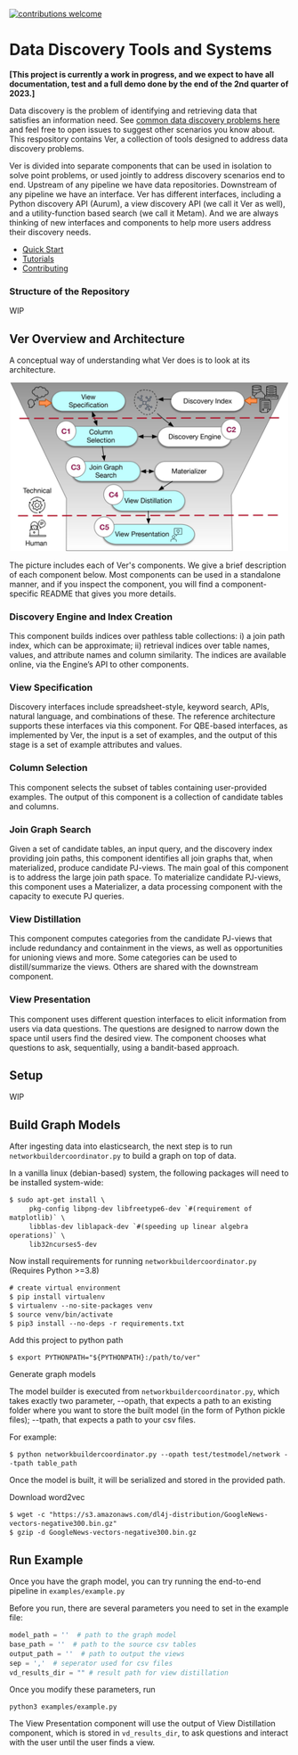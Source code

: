 [![contributions welcome](https://img.shields.io/badge/contributions-welcome-brightgreen.svg?style=flat)](https://github.com/TheDataStation/ver/issues)



# Data Discovery Tools and Systems

**[This project is currently a work in progress, and we expect to have all
documentation, test and a full demo done by the end of the 2nd quarter of 2023.]**

Data discovery is the problem of identifying and retrieving data that satisfies
an information need. See [common data discovery problems here](docs/why_ver.md) and feel free to open
issues to suggest other scenarios you know about. This respository contains Ver, a 
collection of tools designed to address data discovery problems. 

Ver is divided into separate components that can be used in isolation to solve
point problems, or used jointly to address discovery scenarios end
to end. Upstream of any pipeline we have data repositories. Downstream of any
pipeline we have an interface. Ver has different interfaces, including a Python
discovery API (Aurum), a view discovery API (we call it Ver as well), and a
utility-function based search (we call it Metam). And we are always thinking of new interfaces
and components to help more users address their discovery needs.

- [Quick Start](docs/quickstart.md)
- [Tutorials](docs/tutorials.md)
- [Contributing](docs/contributing.md)

### Structure of the Repository

WIP

## Ver Overview and Architecture

A conceptual way of understanding what Ver does is to look at its architecture.

<p align="center">
     <img src="docs/img/architecture.jpeg" width="500">
</p>

The picture includes each of Ver's
components. We give a brief description of each component below. Most components can be used in a standalone manner, and if you inspect the component, you will find a component-specific README that gives you more details.

### Discovery Engine and Index Creation

This component builds indices over pathless table collections: i) a join path
index, which can be approximate; ii) retrieval indices over table names, values,
and attribute names and column similarity. The indices are available online, via
the Engine’s API to other components.

### View Specification 

Discovery interfaces include spreadsheet-style, keyword search, APIs, natural
language, and combinations of these. The reference architecture supports these
interfaces via this component. For QBE-based interfaces, as implemented by Ver,
the input is a set of examples, and the output of this stage is a set of example
attributes and values. 

### Column Selection

This component selects the subset of tables containing user-provided examples.
The output of this component is a collection of candidate tables and columns.

### Join Graph Search

Given a set of candidate tables, an input query, and the discovery index
providing join paths, this component identifies all join graphs that, when
materialized, produce candidate PJ-views.  The main goal of this component is to
address the large join path space.  To materialize candidate PJ-views, this
component uses a Materializer, a data processing component with the capacity to
execute PJ queries.

### View Distillation 

This component computes categories from the candidate PJ-views that include
redundancy and containment in the views, as well as opportunities for unioning
views and more. Some categories can be used to distill/summarize the views.
Others are shared with the downstream component.

### View Presentation 

This component uses different question interfaces to elicit information from
users via data questions. The questions are designed to narrow down the space
until users find the desired view. The component chooses what questions to ask,
sequentially, using a bandit-based approach.

## Setup

WIP

## Build Graph Models

After ingesting data into elasticsearch, the next step is to run
`networkbuildercoordinator.py` to build a graph on top of data.

In a vanilla linux (debian-based) system, the following packages will need to be
installed system-wide:

```shell
$ sudo apt-get install \
     pkg-config libpng-dev libfreetype6-dev `#(requirement of matplotlib)` \
     libblas-dev liblapack-dev `#(speeding up linear algebra operations)` \
     lib32ncurses5-dev
```

Now install requirements for running `networkbuildercoordinator.py` (Requires
Python >=3.8)

```shell
# create virtual environment
$ pip install virtualenv
$ virtualenv --no-site-packages venv
$ source venv/bin/activate 
$ pip3 install --no-deps -r requirements.txt
```

Add this project to python path

```shell
$ export PYTHONPATH="${PYTHONPATH}:/path/to/ver"
```

Generate graph models

The model builder is executed from `networkbuildercoordinator.py`, which takes
exactly two parameter, --opath, that expects a path to an existing folder where
you want to store the built model (in the form of Python pickle files); --tpath,
that expects a path to your csv files.

For example:

```shell
$ python networkbuildercoordinator.py --opath test/testmodel/network --tpath table_path
```

Once the model is built, it will be serialized and stored in the provided path.

Download word2vec

```shell
$ wget -c "https://s3.amazonaws.com/dl4j-distribution/GoogleNews-vectors-negative300.bin.gz"
$ gzip -d GoogleNews-vectors-negative300.bin.gz
```

## Run Example

Once you have the graph model, you can try running the end-to-end pipeline in
`examples/example.py`

Before you run, there are several parameters you need to set in the example
file:

```python
model_path = ''  # path to the graph model
base_path = ''  # path to the source csv tables
output_path = ''  # path to output the views
sep = ','  # seperator used for csv files
vd_results_dir = "" # result path for view distillation
```

Once you modify these parameters, run

```
python3 examples/example.py
```

The View Presentation component will use the output of View Distillation
component, which is stored in `vd_results_dir`, to ask questions and interact
with the user until the user finds a view.
